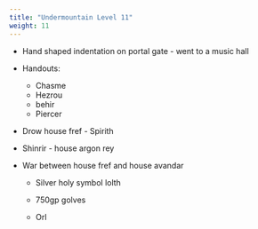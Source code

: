```yaml
---
title: "Undermountain Level 11"
weight: 11
---
```


- Hand shaped indentation on portal gate - went to a music hall

- Handouts:
  - Chasme
  - Hezrou
  - behir
  - Piercer

- Drow house fref - Spirith
- Shinrir - house argon rey

- War between house fref and house avandar
  - Silver holy symbol lolth
  - 750gp golves

  - Orl
